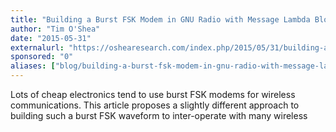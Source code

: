 ```yaml
---
title: "Building a Burst FSK Modem in GNU Radio with Message Lambda Blocks and Eventstream"
author: "Tim O'Shea"
date: "2015-05-31"
externalurl: "https://oshearesearch.com/index.php/2015/05/31/building-a-burst-fsk-modem-in-gnu-radio-with-message-lambda-blocks-and-eventstream/"
sponsored: "0"
aliases: ["blog/building-a-burst-fsk-modem-in-gnu-radio-with-message-lambda-blocks-and-eventstream"]
---
```

Lots of cheap electronics tend to use burst FSK modems for wireless communications. This article proposes a slightly different approach to building such a burst FSK waveform to inter-operate with many wireless
<!--more-->